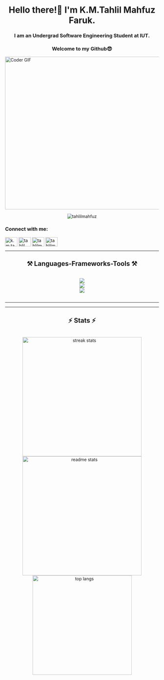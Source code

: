 <h1 align="center">Hello there!👋 I'm K.M.Tahlil Mahfuz Faruk.</h1>
<h3 align="center">I am an Undergrad Software Engineering Student at IUT.</h3>
<p><h3 align="center">Welcome to my Github😎</h3></p>

<img alt="Coder GIF" height=500 width=1050 src="https://cdn.dribbble.com/users/730703/screenshots/6581243/avento.gif" />
<br>



<p align="center"> <img src="https://komarev.com/ghpvc/?username=tahlilmahfuz&label=Profile%20views&color=0e75b6&style=flat" alt="tahlilmahfuz" /> </p>

<h3 align="left">Connect with me:</h3>
<p align="left">
<a href="https://www.linkedin.com/in/tahlil-2b5617301/" target="blank"><img align="center" src="https://raw.githubusercontent.com/rahuldkjain/github-profile-readme-generator/master/src/images/icons/Social/linked-in-alt.svg" alt="k.m.tahlil mahfuz faruk" height="30" width="40" /></a>
<a href="https://fb.com/tahlil mahfuz faiyaz" target="blank"><img align="center" src="https://raw.githubusercontent.com/rahuldkjain/github-profile-readme-generator/master/src/images/icons/Social/facebook.svg" alt="tahlil mahfuz faiyaz" height="30" width="40" /></a>
<a href="https://codeforces.com/profile/TahlilMahfuz" target="blank"><img align="center" src="https://raw.githubusercontent.com/rahuldkjain/github-profile-readme-generator/master/src/images/icons/Social/codeforces.svg" alt="tahlilmahfuz" height="30" width="40" /></a>
<a href="https://leetcode.com/TahlilMahfuz/" target="blank"><img align="center" src="https://raw.githubusercontent.com/rahuldkjain/github-profile-readme-generator/master/src/images/icons/Social/leet-code.svg" alt="tahlilmahfuz" height="30" width="40" /></a>
</p>

<hr/>
 
<h2 align="center">⚒️ Languages-Frameworks-Tools ⚒️</h2>
<br/>
<div align="center">
    <img src="https://skillicons.dev/icons?i=dotnet,tensorflow,pytorch,nodejs,react,spring,jest,nextjs,express,git" /><br>
    <img src="https://skillicons.dev/icons?i=postman,github,bitbucket,java,js,python,cpp,c,cs,bootstrap" /><br>
    <img src="https://skillicons.dev/icons?i=html,css,php,bash,git,postgresql,mysql,mongodb,vscode,visualstudio,idea" /><br>
</div>

<br/>
<hr/>

<hr/>

<h2 align="center">⚡ Stats ⚡</h2>
<br>
<div align=center>
  <img width=390 src="https://github-readme-streak-stats-salesp07.vercel.app/?user=tahlilmahfuz&count_private=true&theme=react&border_radius=10" alt="streak stats"/>
  <img width=390 src="https://github-readme-stats-salesp07.vercel.app/api?username=tahlilmahfuz&count_private=true&show_icons=true&theme=react&rank_icon=github&border_radius=10" alt="readme stats" />
  <br/>
  <img width=325 align="center" src="https://github-readme-stats-salesp07.vercel.app/api/top-langs/?username=tahlilmahfuz&hide=HTML&langs_count=8&layout=compact&theme=react&border_radius=10&size_weight=0.5&count_weight=0.5&exclude_repo=github-readme-stats" alt="top langs" />
</div>

<br/><br/>

